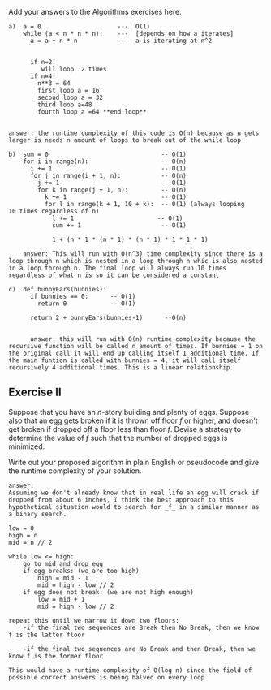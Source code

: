 Add your answers to the Algorithms exercises here.

```
a)  a = 0                     ---  O(1)
    while (a < n * n * n):    ---  [depends on how a iterates]
      a = a + n * n           ---  a is iterating at n^2


      if n=2:
         will loop  2 times
      if n=4:
        n**3 = 64
        first loop a = 16
        second loop a = 32
        third loop a=48
        fourth loop a =64 **end loop**


answer: the runtime complexity of this code is O(n) because as n gets larger is needs n amount of loops to break out of the while loop
```

```
b)  sum = 0                               -- O(1)
    for i in range(n):                    -- O(n)
      i += 1                              -- O(1)
      for j in range(i + 1, n):           -- O(n)
        j += 1                            -- O(1)
        for k in range(j + 1, n):         -- O(n)
          k += 1                          -- O(1)
          for l in range(k + 1, 10 + k):  -- 0(1) (always looping                               10 times regardless of n)
            l += 1                       -- O(1)
            sum += 1                      -- O(1)

            1 + (n * 1 * (n * 1) * (n * 1) * 1 * 1 * 1)

    answer: This will run with O(n^3) time complexity since there is a loop through n which is nested in a loop through n whic is also nested in a loop through n. The final loop will always run 10 times regardless of what n is so it can be considered a constant
```

```
c)  def bunnyEars(bunnies):
      if bunnies == 0:      -- O(1)
        return 0            -- O(1)

      return 2 + bunnyEars(bunnies-1)      --O(n)


      answer: this will run with O(n) runtime complexity because the recursive function will be called n amount of times. If bunnies = 1 on the original call it will end up calling itself 1 additional time. If the main funtion is called with bunnies = 4, it will call itself recursively 4 additional times. This is a linear relationship.
```

## Exercise II

Suppose that you have an _n_-story building and plenty of eggs. Suppose also that an egg gets broken if it is thrown off floor _f_ or higher, and doesn't get broken if dropped off a floor less than floor _f_. Devise a strategy to determine the value of _f_ such that the number of dropped eggs is minimized.

Write out your proposed algorithm in plain English or pseudocode and give the runtime complexity of your solution.

```
answer:
Assuming we don't already know that in real life an egg will crack if dropped from about 6 inches, I think the best approach to this hypothetical situation would to search for _f_ in a similar manner as a binary search.

low = 0
high = n
mid = n // 2

while low <= high:
    go to mid and drop egg
    if egg breaks: (we are too high)
        high = mid - 1
        mid = high - low // 2
    if egg does not break: (we are not high enough)
        low = mid + 1
        mid = high - low // 2

repeat this until we narrow it down two floors:
    -if the final two sequences are Break then No Break, then we know f is the latter floor

    -if the final two sequences are No Break and then Break, then we know f is the former floor

This would have a runtime complexity of O(log n) since the field of possible correct answers is being halved on every loop

```
